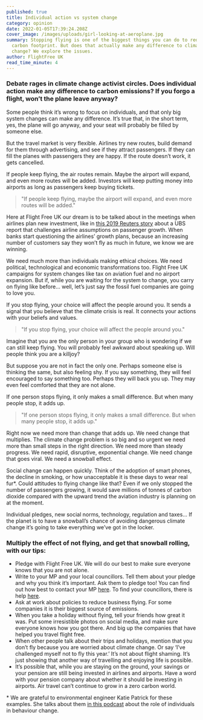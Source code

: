 ```yaml
---
published: true
title: Individual action vs system change
category: opinion
date: 2022-01-05T17:39:24.208Z
cover_image: /images/uploads/girl-looking-at-aeroplane.jpg
summary: Stopping flying is one of the biggest things you can do to reduce your
  carbon footprint. But does that actually make any difference to climate
  change? We explore the issues.
author: FlightFree UK
read_time_minute: 4
---
```

### Debate rages in climate change activist circles. Does individual action make any difference to carbon emissions? If you forgo a flight, won’t the plane leave anyway?

Some people think it’s wrong to focus on individuals, and that only big system changes can make any difference. It’s true that, in the short term, yes, the plane will go anyway, and your seat will probably be filled by someone else.  

But the travel market is very flexible. Airlines try new routes, build demand for them through advertising, and see if they attract passengers. If they can fill the planes with passengers they are happy. If the route doesn’t work, it gets cancelled. 

If people keep flying, the air routes remain. Maybe the airport will expand, and even more routes will be added. Investors will keep putting money into airports as long as passengers keep buying tickets.

> "If people keep flying, maybe the airport will expand, and even more routes will be added."

Here at Flight Free UK our dream is to be talked about in the meetings when airlines plan new investment, like in [this 2019 Reuters story](https://www.reuters.com/article/us-travel-flying-climate-idUSKBN1WH23G) about a UBS report that challenges airline assumptions on passenger growth. When banks start questioning the airlines’ growth plans, because an increasing number of customers say they won’t fly as much in future, we know we are winning. 

We need much more than individuals making ethical choices. We need political, technological and economic transformations too. Flight Free UK campaigns for system changes like tax on aviation fuel and no airport expansion. But if, while you are waiting for the system to change, you carry on flying like before... well, let’s just say the fossil fuel companies are going to love you.

If you stop flying, your choice will affect the people around you. It sends a signal that you believe that the climate crisis is real. It connects your actions with your beliefs and values. 

> "If you stop flying, your choice will affect the people around you."

Imagine that you are the only person in your group who is wondering if we can still keep flying. You will probably feel awkward about speaking up. Will people think you are a killjoy? 

But suppose you are not in fact the only one. Perhaps someone else is thinking the same, but also feeling shy. If you say something, they will feel encouraged to say something too. Perhaps they will back you up. They may even feel comforted that they are not alone.

If one person stops flying, it only makes a small difference. But when many people stop, it adds up.

> "If one person stops flying, it only makes a small difference. But when many people stop, it adds up."

Right now we need more than change that adds up. We need change that multiplies. The climate change problem is so big and so urgent we need more than small steps in the right direction. We need more than steady progress. We need rapid, disruptive, exponential change. We need change that goes viral. We need a snowball effect.

Social change can happen quickly. Think of the adoption of smart phones, the decline in smoking, or how unacceptable it is these days to wear real fur*. Could attitudes to flying change like that? Even if we only stopped the number of passengers growing, it would save millions of tonnes of carbon dioxide compared with the upward trend the aviation industry is planning on at the moment.

Individual pledges, new social norms, technology, regulation and taxes... If the planet is to have a snowball’s chance of avoiding dangerous climate change it’s going to take everything we’ve got in the locker. 

### Multiply the effect of not flying, and get that snowball rolling, with our tips:

* Pledge with Flight Free UK. We will do our best to make sure everyone knows that you are not alone.
* Write to your MP and your local councillors. Tell them about your pledge and why you think it’s important. Ask them to pledge too! You can find out how best to contact your MP [here](https://members.parliament.uk/members/Commons). To find your councillors, there is help [here](https://www.gov.uk/find-your-local-councillors).
* Ask at work about policies to reduce business flying. For some companies it is their biggest source of emissions.
* When you take a holiday without flying, tell your friends how great it was. Put some irresistible photos on social media, and make sure everyone knows how you got there. And big up the companies that have helped you travel flight free.
* When other people talk about their trips and holidays, mention that you don’t fly because you are worried about climate change. Or say ‘I’ve challenged myself not to fly this year.’ It’s not about flight shaming. It’s just showing that another way of travelling and enjoying life is possible.
* It’s possible that, while you are staying on the ground, your savings or your pension are still being invested in airlines and airports. Have a word with your pension company about whether it should be investing in airports. Air travel can’t continue to grow in a zero carbon world.



\* We are grateful to environmental engineer Katie Patrick for these examples. She talks about them [in this podcast](https://anchor.fm/katiepatrick/episodes/The-Secret-of-How-Individual-Actions-Lead-To-Tipping-Points-with-Professor-Jan-Willem-Bolderdijk-e19slui) about the role of individuals in behaviour change.